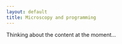 ```yaml
---
layout: default
title: Microscopy and programming
---
```

Thinking about the content at the moment...
